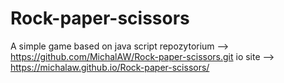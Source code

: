 # Rock-paper-scissors
A simple game based on java script
repozytorium --> https://github.com/MichalAW/Rock-paper-scissors.git
io site --> https://michalaw.github.io/Rock-paper-scissors/
